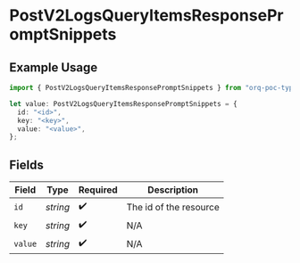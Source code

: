 # PostV2LogsQueryItemsResponsePromptSnippets

## Example Usage

```typescript
import { PostV2LogsQueryItemsResponsePromptSnippets } from "orq-poc-typescript-multi-env-version/models/operations";

let value: PostV2LogsQueryItemsResponsePromptSnippets = {
  id: "<id>",
  key: "<key>",
  value: "<value>",
};
```

## Fields

| Field                  | Type                   | Required               | Description            |
| ---------------------- | ---------------------- | ---------------------- | ---------------------- |
| `id`                   | *string*               | :heavy_check_mark:     | The id of the resource |
| `key`                  | *string*               | :heavy_check_mark:     | N/A                    |
| `value`                | *string*               | :heavy_check_mark:     | N/A                    |